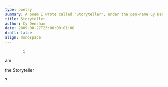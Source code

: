 ```yaml
---
type: poetry
summary: A poem I wrote called "Storyteller", under the pen-name Cy Densham.
title: Storyteller
author: Cy Densham
date: 2009-08-27T23:00:00+01:00
draft: false
align: monospace
---
```


            i
am           

the
Storyteller

?
